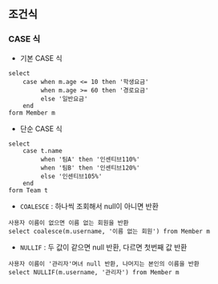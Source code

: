 ## 조건식

### CASE 식
- 기본 CASE 식
```
select
    case when m.age <= 10 then '학생요금'
         when m.age >= 60 then '경로요금'
         else '일반요금'
    end
form Member m
```
- 단순 CASE 식
```
select
    case t.name
         when '팀A' then '인센티브110%'
         when '팀B' then '인센티브120%'
         else '인센티브105%'
    end
form Team t
```

- `COALESCE` : 하나씩 조회해서 null이 아니면 반환
```
사용자 이름이 없으면 이름 없는 회원을 반환
select coalesce(m.username, '이름 없는 회원') from Member m
```

- `NULLIF` : 두 값이 같으면 null 반환, 다르면 첫번째 값 반환
```
사용자 이름이 '관리자'며녀 null 반환, 나머지는 본인의 이름을 반환
select NULLIF(m.username, '관리자') from Member m
```